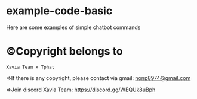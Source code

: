 # example-code-basic

Here are some examples of simple chatbot commands

# ©Copyright belongs to 
    Xavia Team x Tphat 

=>If there is any copyright, please contact via gmail: nonp8974@gmail.com

=>Join discord Xavia Team: https://discord.gg/WEQUk8uBph
